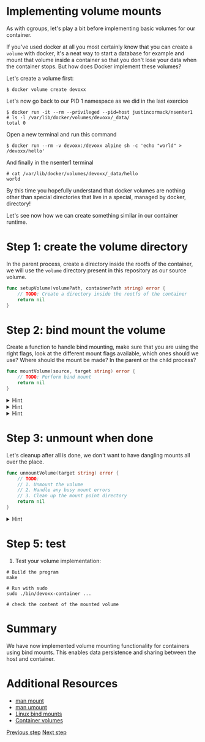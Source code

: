 # Implementing volume mounts

As with cgroups, let's play a bit before implementing basic volumes for our
container.

If you've used docker at all you most certainly know that you can create a
`volume` with docker, it's a neat way to start a database for example and mount
that volume inside a container so that you don't lose your data when the
container stops. But how does Docker implement these volumes?

Let's create a volume first:

```console
$ docker volume create devoxx
```

Let's now go back to our PID 1 namespace as we did in the last exercice

```console
$ docker run -it --rm --privileged --pid=host justincormack/nsenter1
# ls -l /var/lib/docker/volumes/devoxx/_data/
total 0
```

Open a new terminal and run this command

```console
$ docker run --rm -v devoxx:/devoxx alpine sh -c 'echo "world" > /devoxx/hello'
```

And finally in the nsenter1 terminal

```console
# cat /var/lib/docker/volumes/devoxx/_data/hello
world
```

By this time you hopefully understand that docker volumes are nothing other than
special directories that live in a special, managed by docker, directory!

Let's see now how we can create something similar in our container runtime.

# Step 1: create the volume directory

In the parent process, create a directory inside the rootfs of the container, we
will use the `volume` directory present in this repository as our source volume.

```go
func setupVolume(volumePath, containerPath string) error {
	// TODO: Create a directory inside the rootfs of the container
	return nil
}
```

# Step 2: bind mount the volume

Create a function to handle bind mounting, make sure that you are using the
right flags, look at the different mount flags available, which ones should we
use? Where should the mount be made? In the parent or the child process?

```go
func mountVolume(source, target string) error {
	// TODO: Perform bind mount
	return nil
}
```

<details>
<summary>Hint</summary>

Use the `syscall.Mount` function

</details>

<details>
<summary>Hint</summary>

Don't forget to give the mount call the `syscall.MS_PRIVATE` flags, this ensures
that this mount stays private for our current mount namespace.

</details>

<details>
<summary>Hint</summary>

Since this mount is for the container, the mount should be done in the child
process i.e. in the process that lives in a new namespace.

</details>

# Step 3: unmount when done

Let's cleanup after all is done, we don't want to have dangling mounts all over
the place.

```go
func unmountVolume(target string) error {
	// TODO:
	// 1. Unmount the volume
	// 2. Handle any busy mount errors
	// 3. Clean up the mount point directory
	return nil
}
```
<details>
<summary>Hint</summary>

Look at `syscall.Unmount` function

</details>

# Step 5: test

1. Test your volume implementation:

```console
# Build the program
make

# Run with sudo
sudo ./bin/devoxx-container ...

# check the content of the mounted volume
```

# Summary

We have now implemented volume mounting functionality for containers using bind
mounts. This enables data persistence and sharing between the host and
container.

# Additional Resources

- [man mount](https://man7.org/linux/man-pages/man2/mount.2.html)
- [man umount](https://man7.org/linux/man-pages/man2/umount.2.html)
- [Linux bind
  mounts](https://man7.org/linux/man-pages/man8/mount.8.html#BIND_MOUNT_OPERATION)
- [Container volumes](https://docs.docker.com/storage/volumes/)

[Previous step](./05-cgroups.md) [Next step](07-network.md)
